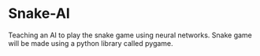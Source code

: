 # Snake-AI
Teaching an AI to play the snake game using neural networks. Snake game will be made using a python library called pygame. 
